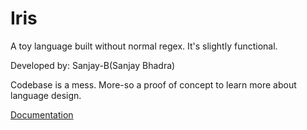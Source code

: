 # Iris

A toy language built without normal regex. It's slightly functional. 

Developed by: Sanjay-B(Sanjay Bhadra)

Codebase is a mess. More-so a proof of concept to learn more about language design. 

[Documentation](https://github.com/Sanjay-B/Iris/blob/legacy/documentation/docs.txt)
